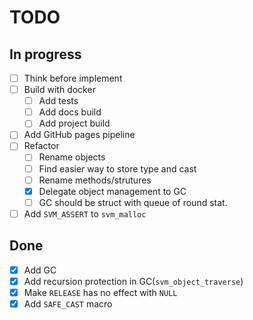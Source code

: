 # TODO

## In progress
- [ ] Think before implement
- [ ] Build with docker
  - [ ] Add tests
  - [ ] Add docs build
  - [ ] Add project build
- [ ] Add GitHub pages pipeline
- [ ] Refactor
  - [ ] Rename objects
  - [ ] Find easier way to store type and cast
  - [ ] Rename methods/strutures
  - [x] Delegate object management to GC
  - [ ] GC should be struct with queue of round stat.
- [ ] Add `SVM_ASSERT` to `svm_malloc`

## Done
- [x] Add GC
- [x] Add recursion protection in GC(`svm_object_traverse`)
- [x] Make `RELEASE` has no effect with `NULL`
- [x] Add `SAFE_CAST` macro
